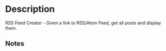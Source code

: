 # Description

RSS Feed Creator - Given a link to RSS/Atom Feed, get all posts and display them.

## Notes
